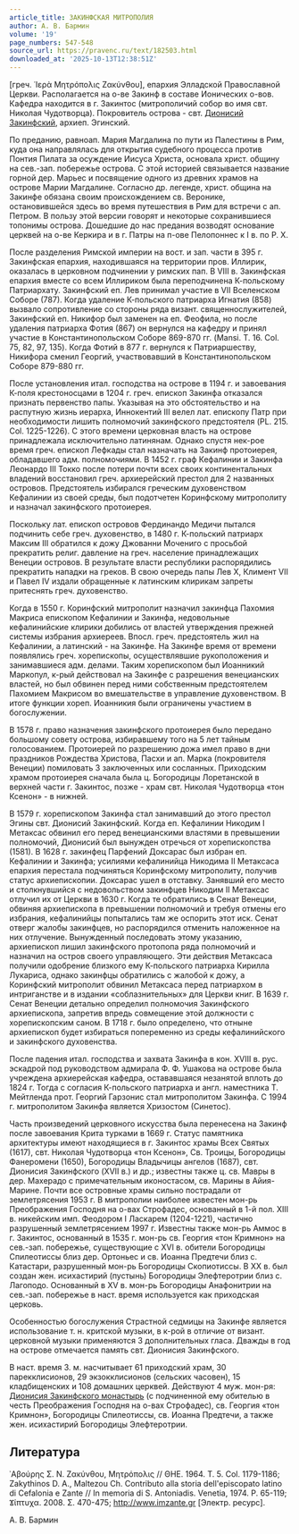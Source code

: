 ```yaml
---
article_title: ЗАКИНФСКАЯ МИТРОПОЛИЯ
author: А. В. Бармин
volume: '19'
page_numbers: 547-548
source_url: https://pravenc.ru/text/182503.html
downloaded_at: '2025-10-13T12:38:51Z'
---
```


[греч. ῾Ιερὰ Μητρόπολις Ζακύνθου], епархия Элладской Православной Церкви. Располагается на о-ве Закинф в составе Ионических о-вов. Кафедра находится в г. Закинтос (митрополичий собор во имя свт. Николая Чудотворца). Покровитель острова - свт. [Дионисий Закинфский](<https://pravenc.ru/text/Дионисий Закинфский.html>), архиеп. Эгинский.

По преданию, равноап. Мария Магдалина по пути из Палестины в Рим, куда она направлялась для открытия судебного процесса против Понтия Пилата за осуждение Иисуса Христа, основала христ. общину на сев.-зап. побережье острова. С этой историей связывается название горной дер. Марьес и посвящение одного из древних храмов на острове Марии Магдалине. Согласно др. легенде, христ. община на Закинфе обязана своим происхождением св. Веронике, остановившейся здесь во время путешествия в Рим для встречи с ап. Петром. В пользу этой версии говорят и некоторые сохранившиеся топонимы острова. Дошедшие до нас предания возводят основание церквей на о-ве Керкира и в г. Патры на п-ове Пелопоннес к I в. по Р. Х.

После разделения Римской империи на вост. и зап. части в 395 г. Закинфская епархия, находившаяся на территории пров. Иллирик, оказалась в церковном подчинении у римских пап. В VIII в. Закинфская епархия вместе со всем Иллириком была переподчинена К-польскому Патриархату. Закинфский еп. Лев принимал участие в VII Вселенском Соборе (787). Когда удаление К-польского патриарха Игнатия (858) вызвало сопротивление со стороны ряда визант. священнослужителей, Закинфский еп. Никифор был заменен на еп. Феофила, но после удаления патриарха Фотия (867) он вернулся на кафедру и принял участие в Константинопольском Соборе 869-870 гг. (Mansi. T. 16. Col. 75, 82, 97, 135). Когда Фотий в 877 г. вернулся к Патриаршеству, Никифора сменил Георгий, участвовавший в Константинопольском Соборе 879-880 гг.

После установления итал. господства на острове в 1194 г. и завоевания К-поля крестоносцами в 1204 г. греч. епископ Закинфа отказался признать первенство папы. Указывая на это обстоятельство и на распутную жизнь иерарха, Иннокентий III велел лат. епископу Патр при необходимости лишить полномочий закинфского предстоятеля (PL. 215. Col. 1225-1226). С этого времени церковная власть на острове принадлежала исключительно латинянам. Однако спустя нек-рое время греч. епископ Лефкады стал назначать на Закинф протоиерея, обладавшего адм. полномочиями. В 1452 г. граф Кефалинии и Закинфа Леонардо III Токко после потери почти всех своих континентальных владений восстановил греч. архиерейский престол для 2 названных островов. Предстоятель избирался греческим духовенством Кефалинии из своей среды, был подотчетен Коринфскому митрополиту и назначал закинфского протоиерея.

Поскольку лат. епископ островов Фердинандо Медичи пытался подчинить себе греч. духовенство, в 1480 г. К-польский патриарх Максим III обратился к дожу Джованни Мочениго с просьбой прекратить религ. давление на греч. население принадлежащих Венеции островов. В результате власти республики распорядились прекратить нападки на греков. В свою очередь папы Лев X, Климент VII и Павел IV издали обращенные к латинским клирикам запреты притеснять греч. духовенство.

Когда в 1550 г. Коринфский митрополит назначил закинфца Пахомия Макриса епископом Кефалинии и Закинфа, недовольные кефалинийские клирики добились от властей утверждения прежней системы избрания архиереев. Впосл. греч. предстоятель жил на Кефалинии, а латинский - на Закинфе. На Закинфе время от времени появлялись греч. хорепископы, осуществлявшие рукоположения и занимавшиеся адм. делами. Таким хорепископом был Иоанникий Маркопул, к-рый действовал на Закинфе с разрешения венецианских властей, но был обвинен перед ними собственным предстоятелем Пахомием Макрисом во вмешательстве в управление духовенством. В итоге функции хореп. Иоанникия были ограничены участием в богослужении.

В 1578 г. право назначения закинфского протоиерея было передано большому совету острова, избиравшему того на 5 лет тайным голосованием. Протоиерей по разрешению дожа имел право в дни праздников Рождества Христова, Пасхи и ап. Марка (покровителя Венеции) помиловать 3 заключенных или сосланных. Приходским храмом протоиерея сначала была ц. Богородицы Лоретанской в верхней части г. Закинтос, позже - храм свт. Николая Чудотворца «тон Ксенон» - в нижней.

В 1579 г. хорепископом Закинфа стал занимавший до этого престол Эгины свт. Дионисий Закинфский. Когда еп. Кефалинии Никодим I Метаксас обвинил его перед венецианскими властями в превышении полномочий, Дионисий был вынужден отречься от хорепископства (1581). В 1628 г. закинфец Парфений Доксарас был избран еп. Кефалинии и Закинфа; усилиями кефалинийца Никодима II Метаксаса епархия перестала подчиняться Коринфскому митрополиту, получив статус архиепископии. Доксарас ушел в отставку. Занявший его место и столкнувшийся с недовольством закинфцев Никодим II Метаксас отлучил их от Церкви в 1630 г. Когда те обратились в Сенат Венеции, обвиняя архиепископа в превышении полномочий и требуя отмены его избрания, кефалинийцы попытались там же оспорить этот иск. Сенат отверг жалобы закинфцев, но распорядился отменить наложенное на них отлучение. Вынужденный последовать этому указанию, архиепископ лишил закинфского протопопа ряда полномочий и назначил на остров своего управляющего. Эти действия Метаксаса получили одобрение близкого ему К-польского патриарха Кирилла Лукариса, однако закинфцы обратились с жалобой к дожу, а Коринфский митрополит обвинил Метаксаса перед патриархом в интриганстве и в издании «соблазнительных» для Церкви книг. В 1639 г. Сенат Венеции детально определил полномочия Закинфского архиепископа, запретив впредь совмещение этой должности с хорепископским саном. В 1718 г. было определено, что отныне архиепископ будет избираться попеременно из среды кефалинийского и закинфского духовенства.

После падения итал. господства и захвата Закинфа в кон. XVIII в. рус. эскадрой под руководством адмирала Ф. Ф. Ушакова на острове была учреждена архиерейская кафедра, остававшаяся незанятой вплоть до 1824 г. Тогда с согласия К-польского патриарха и англ. наместника Т. Мейтленда прот. Георгий Гарзонис стал митрополитом Закинфа. С 1994 г. митрополитом Закинфа является Хризостом (Синетос).

Часть произведений церковного искусства была перенесена на Закинф после завоевания Крита турками в 1669 г. Статус памятника архитектуры имеют находящиеся в г. Закинтос храмы Всех Святых (1617), свт. Николая Чудотворца «тон Ксенон», Св. Троицы, Богородицы Фанеромени (1650), Богородицы Владычицы ангелов (1687), свт. Дионисия Закинфского (XVII в.) и др.; известны также ц. св. Мавры в дер. Махерадо с примечательным иконостасом, св. Марины в Айия-Марине. Почти все островные храмы сильно пострадали от землетрясения 1953 г. В митрополии наиболее известен мон-рь Преображения Господня на о-вах Строфадес, основанный в 1-й пол. XIII в. никейским имп. Феодором I Ласкарем (1204-1221), частично разрушенный землетрясением 1997 г. Известны также мон-рь Аммос в г. Закинтос, основанный в 1535 г. мон-рь св. Георгия «тон Кримнон» на сев.-зап. побережье, существующие с XVI в. обители Богородицы Спилеотиссы близ дер. Ортоньес и св. Иоанна Предтечи близ с. Катастари, разрушенный мон-рь Богородицы Скопиотиссы. В XX в. был создан жен. исихастирий (пустынь) Богородицы Элефтеротрии близ с. Лагоподо. Основанный в XV в. мон-рь Богородицы Анафонитрии на сев.-зап. побережье в наст. время используется как приходская церковь.

Особенностью богослужения Страстной седмицы на Закинфе является использование т. н. критской музыки, в к-рой в отличие от визант. церковной музыки применяются 3 дополнительных гласа. Дважды в год на острове отмечается память свт. Дионисия Закинфского.

В наст. время З. м. насчитывает 61 приходский храм, 30 парекклисионов, 29 экзокклисионов (сельских часовен), 15 кладбищенских и 108 домашних церквей. Действуют 4 муж. мон-ря: [Дионисия Закинфского монастырь](<https://pravenc.ru/text/Дионисия Закинфского монастырь.html>) (с подчиненной ему обителью в честь Преображения Господня на о-вах Строфадес), св. Георгия «тон Кримнон», Богородицы Спилеотиссы, св. Иоанна Предтечи, а также жен. исихастирий Богородицы Элефтеротрии.

## Литература

᾿Αβούρης Σ. Ν. Ζακύνθου, Μητρόπολις // ΘΗΕ. 1964. Τ. 5. Col. 1179-1186; Zakythinos D. A., Maltezou Ch. Contributo alla storia dell'episcopato latino di Cefalonia e Zante // In memoria di S. Antoniadis. Venetia, 1974. P. 65-119; Ϫίπτυχα. 2008. Σ. 470-475; http://www.imzante.gr [Электр. ресурс].

А. В. Бармин

